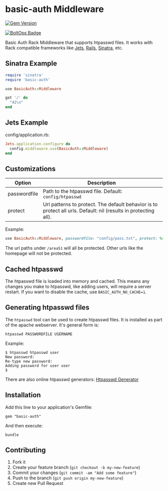 # basic-auth Middleware

[![Gem Version](https://badge.fury.io/rb/basic-auth.png)](http://badge.fury.io/rb/basic-auth)

[![BoltOps Badge](https://img.boltops.com/boltops/badges/boltops-badge.png)](https://www.boltops.com)

Basic Auth Rack Middleware that supports htpasswd files.  It works with Rack compatible frameworks like [Jets](https://rubyonjets.com/), [Rails](https://rubyonrails.org/), [Sinatra](http://sinatrarb.com/), etc.

## Sinatra Example

```ruby
require 'sinatra'
require 'basic-auth'

use BasicAuth::Middleware

get '/' do
  "42\n"
end
```

## Jets Example

config/application.rb:

```ruby
Jets.application.configure do
  config.middleware.use(BasicAuth::Middleware)
end
```

## Customizations

Option | Description
--- | ---
passwordfile | Path to the htpasswd file. Default: `config/htpasswd`
protect | Url patterns to protect. The default behavior is to protect all urls. Default: nil (results in protecting all).

Example:

```ruby
use BasicAuth::Middleware, passwordfile: "config/pass.txt", protect: %r{/area51}
```

The url paths under `/area51` will all be protected. Other urls like the homepage will not be protected.

## Cached htpasswd

The htpasswd file is loaded into memory and cached. This means any changes you make to htpasswd, like adding users, will require a server restart. If you want to disable the cache, use `BASIC_AUTH_NO_CACHE=1`.

## Generating htpasswd files

The `htpasswd` tool can be used to create htpasswd files. It is installed as part of the apache webserver.  It's general form is:

    htpasswd PASSWORDFILE USERNAME

Example:

    $ htpasswd htpasswd user
    New password:
    Re-type new password:
    Adding password for user user
    $

There are also online htpasswd generators: [Htpasswd Generator](http://www.htaccesstools.com/htpasswd-generator/)

## Installation

Add this line to your application's Gemfile:

    gem "basic-auth"

And then execute:

    bundle

## Contributing

1. Fork it
2. Create your feature branch (`git checkout -b my-new-feature`)
3. Commit your changes (`git commit -am "Add some feature"`)
4. Push to the branch (`git push origin my-new-feature`)
5. Create new Pull Request
